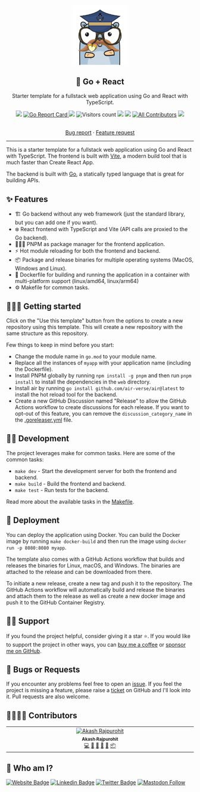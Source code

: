 <div align="center" width="100%">
  <img src="./assets/logo.png" width="150" />
</div>
<div align="center" width="100%">
    <h2>💪 Go + React</h2>
    <p> Starter template for a fullstack web application using Go and React with TypeScript.</p>
    <a target="_blank" href="https://github.com/AkashRajpurohit/go-react-typescript-template/actions"><img src="https://github.com/AkashRajpurohit/go-react-typescript-template/actions/workflows/release.yml/badge.svg?event=push" /></a>
    <a href="https://goreportcard.com/report/github.com/AkashRajpurohit/go-react-typescript-template"><img alt="Go Report Card" src="https://goreportcard.com/badge/github.com/AkashRajpurohit/go-react-typescript-template">
    <a target="_blank" href="https://github.com/AkashRajpurohit/go-react-typescript-template/releases"><img src="https://img.shields.io/github/downloads/AkashRajpurohit/go-react-typescript-template/total" /></a>
    <img alt="Visitors count" src="https://visitor-badge.laobi.icu/badge?page_id=@akashrajpurohit~go-react-template.visitor-badge&style=flat-square">
    <a target="_blank" href="https://github.com/AkashRajpurohit/go-react-typescript-template/releases"><img src="https://img.shields.io/github/go-mod/go-version/AkashRajpurohit/go-react-typescript-template?filename=go.mod" /></a>
    <a target="_blank" href="https://github.com/AkashRajpurohit/go-react-typescript-template/releases"><img src="https://img.shields.io/github/v/release/AkashRajpurohit/go-react-typescript-template?display_name=tag" /></a>
    <a href="#-contributors"><img alt="All Contributors" src="https://img.shields.io/github/all-contributors/AkashRajpurohit/go-react-typescript-template?color=1f85bf"></a>
    <a target="_blank" href="https://github.com/AkashRajpurohit/go-react-typescript-template"><img src="https://img.shields.io/github/stars/AkashRajpurohit/go-react-typescript-template" /></a>
    <br />
    <br />
    <p align="center">
      <a href="https://github.com/AkashRajpurohit/go-react-typescript-template/issues/new?template=bug_report.yml">Bug report</a>
      ·
      <a href="https://github.com/AkashRajpurohit/go-react-typescript-template/issues/new?template=feature_request.yml">Feature request</a>
    </p>
</div>
<hr />

This is a starter template for a fullstack web application using Go and React with TypeScript. The frontend is built with [Vite](https://vite.dev/), a modern build tool that is much faster than Create React App.

The backend is built with [Go](https://go.dev/), a statically typed language that is great for building APIs.

## ✨ Features

- 🏗️ Go backend without any web framework (just the standard library, but you can add one if you want).
- ❄️ React frontend with TypeScript and Vite (API calls are proxied to the Go backend).
- 🏃🏽‍♂️ PNPM as package manager for the frontend application.
- ⚡️ Hot module reloading for both the frontend and backend.
- 📦 Package and release binaries for multiple operating systems (MacOS, Windows and Linux).
- 🐳 Dockerfile for building and running the application in a container with multi-platform support (linux/amd64, linux/arm64)
- ⚙️ Makefile for common tasks.

## 🏃🏽‍♂️ Getting started

Click on the "Use this template" button from the options to create a new repository using this template. This will create a new repository with the same structure as this repository.

Few things to keep in mind before you start:

- Change the module name in `go.mod` to your module name.
- Replace all the instances of `myapp` with your application name (including the Dockerfile).
- Install PNPM globally by running `npm install -g pnpm` and then run `pnpm install` to install the dependencies in the `web` directory.
- Install air by running `go install github.com/air-verse/air@latest` to install the hot reload tool for the backend.
- Create a new GitHub Discussion named "Release" to allow the GitHub Actions workflow to create discussions for each release. If you want to opt-out of this feature, you can remove the `discussion_category_name` in the [.goreleaser.yml](./.goreleaser.yml) file.

## 👨‍💻 Development

The project leverages make for common tasks. Here are some of the common tasks:

- `make dev` - Start the development server for both the frontend and backend.
- `make build` - Build the frontend and backend.
- `make test` - Run tests for the backend.

Read more about the available tasks in the [Makefile](./Makefile).

## 🚢 Deployment

You can deploy the application using Docker. You can build the Docker image by running `make docker-build` and then run the image using `docker run -p 8080:8080 myapp`.

The template also comes with a GitHub Actions workflow that builds and releases the binaries for Linux, macOS, and Windows. The binaries are attached to the release and can be downloaded from there.

To initiate a new release, create a new tag and push it to the repository. The GitHub Actions workflow will automatically build and release the binaries and attach them to the release as well as create a new docker image and push it to the GitHub Container Registry.

## 🙏🏻 Support

If you found the project helpful, consider giving it a star ⭐️. If you would like to support the project in other ways, you can [buy me a coffee](https://ko-fi.com/akashrajpurohit) or [sponsor me on GitHub](https://github.com/sponsors/AkashRajpurohit).

## 🐛 Bugs or Requests

If you encounter any problems feel free to open an [issue](https://github.com/AkashRajpurohit/go-react-typescript-template/issues/new?template=bug_report.yml). If you feel the project is missing a feature, please raise a [ticket](https://github.com/AkashRajpurohit/go-react-typescript-template/issues/new?template=feature_request.yml) on GitHub and I'll look into it. Pull requests are also welcome.

## 🫱🏻‍🫲🏼 Contributors

<!-- ALL-CONTRIBUTORS-LIST:START - Do not remove or modify this section -->
<!-- prettier-ignore-start -->
<!-- markdownlint-disable -->
<table>
  <tbody>
    <tr>
      <td align="center" valign="top" width="14.28%"><a href="https://akashrajpurohit.com/?ref=git-sync"><img src="https://avatars.githubusercontent.com/u/30044630?v=4?s=100" width="100px;" alt="Akash Rajpurohit"/><br /><sub><b>Akash Rajpurohit</b></sub></a><br /><a href="#code-AkashRajpurohit" title="Code">💻</a> <a href="#ideas-AkashRajpurohit" title="Ideas, Planning, & Feedback">🤔</a> <a href="#review-AkashRajpurohit" title="Reviewed Pull Requests">👀</a> <a href="#doc-AkashRajpurohit" title="Documentation">📖</a> <a href="#question-AkashRajpurohit" title="Answering Questions">💬</a> <a href="#platform-AkashRajpurohit" title="Packaging/porting to new platform">📦</a></td>
    </tr>
  </tbody>
</table>

## 👀 Who am I?

[![Website Badge](https://img.shields.io/badge/-akashrajpurohit.com-3b5998?logo=google-chrome&logoColor=white)](https://akashrajpurohit.com/)
[![Linkedin Badge](https://img.shields.io/badge/-@AkashRajpurohit-0e76a8?logo=Linkedin&logoColor=white)](https://linkedin.com/in/AkashRajpurohit)
[![Twitter Badge](https://img.shields.io/twitter/follow/akashwhocodes)](https://twitter.com/AkashWhoCodes)
[![Mastodon Follow](https://img.shields.io/mastodon/follow/112372456922065040)](https://mastodon.social/@akashrajpurohit)
